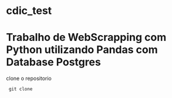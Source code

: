 # cdic_test
# Trabalho de WebScrapping com Python utilizando Pandas com Database Postgres

clone o repositorio 
```
 git clone 
```
